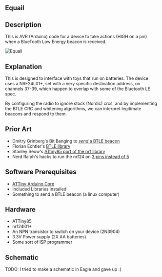 ## Equail

## Description

This is AVR (Arduino) code for a device to take actions (HIGH on a pin)
when a BlueTooth Low Energy beacon is received.

![Equail](http://www.sjdquwf.org/birds86.gif)

## Explanation 

This is designed to interface with toys that run on batteries. The device uses
a NRF24L01+, set with a very specific destination address, on channels 37-39, 
which happen to overlap with some of the Bluetooth LE spec.

By configuring the radio to ignore stock (Nordic) crcs, and by implementing the 
BTLE CRC and whitening algorithms, we can interpret legitimate beacons and
respond to them.

## Prior Art

- Dmitry Grinberg's Bit Banging to [*send* a BTLE beacon](http://dmitry.gr/index.php?r=05.Projects&proj=15&proj=11.%20Bluetooth%20LE%20fakery)
- Florian Echtler's [BTLE library](https://github.com/floe/BTLE)
- Stanley Seow's [ATtiny85 port of the nrf library](https://github.com/stanleyseow/arduino-nrf24l01/)
- Nerd Ralph's hacks to run the nrf24 on [3 pins instead of 5](http://nerdralph.blogspot.ca/2014/01/nrf24l01-control-with-3-attiny85-pins.html) 

## Software Prerequisites

- [ATTiny Arduino Core](https://code.google.com/p/arduino-tiny/)
- Included Libraries installed
- Something to send a BTLE beacon (a linux computer)

## Hardware

- ATTiny85
- nrf24l01+
- An NPN transistor to switch on your device (2N3904)
- 3.3V Power supply (2X AA batteries)
- Some sort of ISP programmer

## Schematic

TODO:
I tried to make a schematic in Eagle and gave up :(
